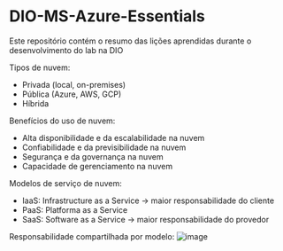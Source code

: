 # DIO-MS-Azure-Essentials
Este repositório contém o resumo das lições aprendidas durante o desenvolvimento do lab na DIO

Tipos de nuvem:
- Privada (local, on-premises)
- Pública (Azure, AWS, GCP)
- Híbrida

Benefícios do uso de nuvem:
- Alta disponibilidade e da escalabilidade na nuvem
- Confiabilidade e da previsibilidade na nuvem
- Segurança e da governança na nuvem
- Capacidade de gerenciamento na nuvem

Modelos de serviço de nuvem:
- IaaS: Infrastructure as a Service -> maior responsabilidade do cliente
- PaaS: Platforma as a Service
- SaaS: Software as a Service -> maior responsabilidade do provedor

Responsabilidade compartilhada por modelo:
![image](https://github.com/user-attachments/assets/1d052aa8-713a-41df-84f8-dce92fcd72ba)
